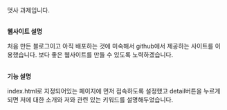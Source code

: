멋사 과제입니다.
##
<strong>웹사이트 설명</strong>


 처음 만든 블로그이고 아직 배포하는 것에 미숙해서 github에서 제공하는 사이트를 이용했습니다. 보다 좋은 웹사이트를 만들 수 있도록 노력하겠습니다.
##
<strong>기능 설명</strong>


index.html로 지정되어있는 페이지에 먼저 접속하도록 설정했고  detail버튼을 누르게 되면 저에 대한 소개와 저와 관련 있는 키워드를 설명해두었습니다.
